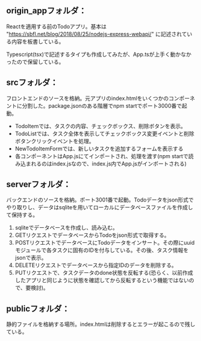 ## origin_appフォルダ：
Reactを適用する前のTodoアプリ。基本は "https://sbfl.net/blog/2018/08/25/nodejs-express-webapi/" に記述されている内容を板書している。


Typescript(tsx)で記述するタイプも作成してみたが、App.tsが上手く動かなかったので保留している。



## srcフォルダ：
フロントエンドのソースを格納。元アプリのindex.htmlをいくつかのコンポーネントに分割した。package.jsonのある階層でnpm startでポート3000番で起動。  
 * TodoItemでは、タスクの内容、チェックボックス、削除ボタンを表示。  
 * TodoListでは、タスク全体を表示してチェックボックス変更イベントと削除ボタンクリックイベントを処理。  
 * NewTodoItemFormでは、新しいタスクを追加するフォームを表示する  
 * 各コンポーネントはApp.jsにてインポートされ、処理を渡す(npm startで読み込まれるのはindex.jsなので、index.js内でApp.jsがインポートされる)  



## serverフォルダ：
バックエンドのソースを格納。ポート3001番で起動。Todoデータをjson形式でやり取りし、データはsqliteを用いてローカルにデータベースファイルを作成して保持する。  
 1. sqliteでデータベースを作成し、読み込む。  
 2. GETリクエストでデータベースからTodoをjson形式で取得する。  
 3. POSTリクエストでデータベースにTodoデータをインサート。その際にuuidモジュールで各タスクに固有のIDを付与している。その後、タスク情報をjsonで表示。  
 4. DELETEリクエストでデータベースから指定IDのデータを削除する。  
 5. PUTリクエストで、タスクデータのdone状態を反転する(恐らく、以前作成したアプリと同じように状態を確認してから反転するという機能ではないので、要検討)。  



## publicフォルダ：
静的ファイルを格納する場所。index.htmlは削除するとエラーが起こるので残している。







